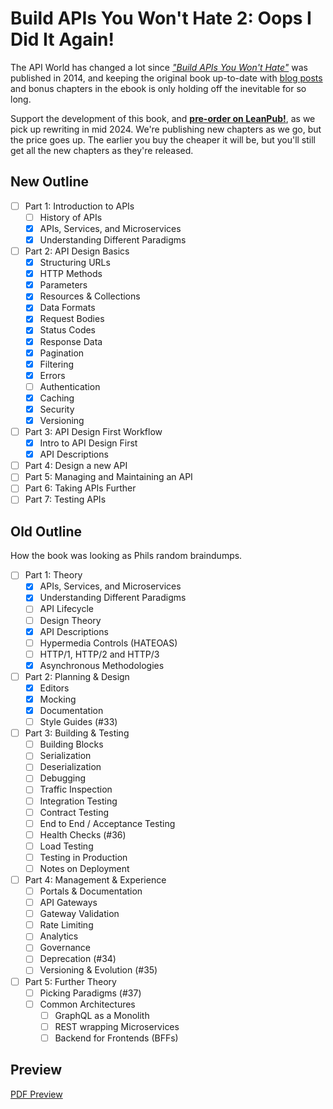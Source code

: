# Build APIs You Won't Hate 2: Oops I Did It Again!

The API World has changed a lot since _["Build APIs You Won't Hate"](https://apisyouwonthate.com/books/build-apis-you-wont-hate/)_ was published in 2014, and keeping the original book up-to-date with [blog posts](https://apisyouwonthate.com/blog) and bonus chapters in the ebook is only holding off the inevitable for so long.

Support the development of this book, and [**pre-order on LeanPub!**](https://leanpub.com/build-apis-you-wont-hate-2/), as we pick up rewriting in mid 2024. We're publishing new chapters as we go, but the price goes up. The earlier you buy the cheaper it will be, but you'll still get all the new chapters as they're released.

## New Outline

- [ ] Part 1: Introduction to APIs
    - [ ] History of APIs
    - [x] APIs, Services, and Microservices
    - [x] Understanding Different Paradigms
- [ ] Part 2: API Design Basics
    - [x] Structuring URLs
    - [x] HTTP Methods
    - [x] Parameters
    - [x] Resources & Collections
    - [x] Data Formats
    - [x] Request Bodies
    - [x] Status Codes
    - [x] Response Data
    - [x] Pagination
    - [x] Filtering
    - [x] Errors
    - [ ] Authentication
    - [x] Caching
    - [x] Security
    - [x] Versioning
- [ ] Part 3: API Design First Workflow
  - [x] Intro to API Design First
  - [x] API Descriptions
- [ ] Part 4: Design a new API
- [ ] Part 5: Managing and Maintaining an API
- [ ] Part 6: Taking APIs Further
- [ ] Part 7: Testing APIs

## Old Outline

How the book was looking as Phils random braindumps.

- [ ] Part 1: Theory
  - [x] APIs, Services, and Microservices
  - [x] Understanding Different Paradigms
  - [ ] API Lifecycle
  - [ ] Design Theory
  - [x] API Descriptions
  - [ ] Hypermedia Controls (HATEOAS)
  - [ ] HTTP/1, HTTP/2 and HTTP/3
  - [x] Asynchronous Methodologies

- [ ] Part 2: Planning & Design
  - [x] Editors
  - [x] Mocking
  - [x] Documentation
  - [ ] Style Guides (#33)

- [ ] Part 3: Building & Testing
  - [ ] Building Blocks
  - [ ] Serialization
  - [ ] Deserialization
  - [ ] Debugging
  - [ ] Traffic Inspection
  - [ ] Integration Testing
  - [ ] Contract Testing
  - [ ] End to End / Acceptance Testing
  - [ ] Health Checks (#36)
  - [ ] Load Testing
  - [ ] Testing in Production
  - [ ] Notes on Deployment

- [ ] Part 4: Management & Experience
  - [ ] Portals & Documentation
  - [ ] API Gateways
  - [ ] Gateway Validation
  - [ ] Rate Limiting
  - [ ] Analytics
  - [ ] Governance
  - [ ] Deprecation (#34)
  - [ ] Versioning & Evolution (#35)

- [ ] Part 5: Further Theory
  - [ ] Picking Paradigms (#37)
  - [ ] Common Architectures
    - [ ] GraphQL as a Monolith
    - [ ] REST wrapping Microservices
    - [ ] Backend for Frontends (BFFs)

## Preview

[PDF Preview](https://github.com/apisyouwonthate/book-build-apis-2/raw/master/generated/book.pdf)

